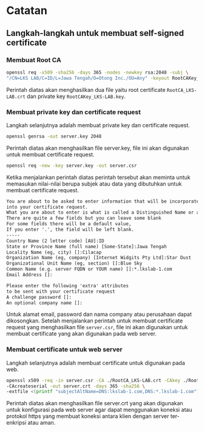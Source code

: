 # Catatan

## Langkah-langkah untuk membuat self-signed certificate

### Membuat Root CA

```bash
openssl req -x509 -sha256 -days 365 -nodes -newkey rsa:2048 -subj \
"/CN=LKS LAB/C=ID/L=Jawa Tengah/O=Otong Inc./OU=Any" -keyout RootCAKey_LKS-LAB.key -out RootCA_LKS-LAB.crt
```

Perintah diatas akan menghasilkan dua file yaitu root certificate `RootCA_LKS-LAB.crt`
dan private key `RootCAKey_LKS-LAB.key`.

### Membuat private key dan certificate request

Langkah selanjutnya adalah membuat private key dan certificate request.

```bash
openssl genrsa -out server.key 2048
```

Perintah diatas akan menghasilkan file server.key, file ini akan digunakan untuk membuat certificate request.

```bash
openssl req -new -key server.key -out server.csr
```

Ketika menjalankan perintah diatas perintah tersebut akan meminta untuk memasukan nilai-nilai berupa
subjek atau data yang dibutuhkan untuk membuat certificate request.

```txt
You are about to be asked to enter information that will be incorporated
into your certificate request.
What you are about to enter is what is called a Distinguished Name or a DN.
There are quite a few fields but you can leave some blank
For some fields there will be a default value,
If you enter '.', the field will be left blank.
-----
Country Name (2 letter code) [AU]:ID
State or Province Name (full name) [Some-State]:Jawa Tengah
Locality Name (eg, city) []:Cilacap
Organization Name (eg, company) [Internet Widgits Pty Ltd]:Star Dust
Organizational Unit Name (eg, section) []:Blue Sky
Common Name (e.g. server FQDN or YOUR name) []:*.lkslab-1.com
Email Address []:

Please enter the following 'extra' attributes
to be sent with your certificate request
A challenge password []:
An optional company name []:
```

Untuk alamat email, password dan nama company atau perusahaan dapat dikosongkan.
Setelah menjalankan perintah untuk membuat certificate request yang menghasilkan file `server.csr`, file ini
akan digunakan untuk membuat certificate yang akan digunakan pada web server.

### Membuat certificate untuk web server

Langkah selanjutnya adalah membuat certificate untuk digunakan pada web.

```bash
openssl x509 -req -in server.csr -CA ./RootCA_LKS-LAB.crt -CAkey ./RootCAKey_LKS-LAB.key \
-CAcreateserial -out server.crt -days 365 -sha256 \
-extfile <(printf "subjectAltName=DNS:lkslab-1.com,DNS:*.lkslab-1.com")
```

Perintah diatas akan menghasilkan file server.crt yang akan digunakan untuk konfigurasi pada web server
agar dapat menggunakan koneksi atau protokol https yang membuat koneksi antara klien dengan server ter-enkripsi
atau aman.
